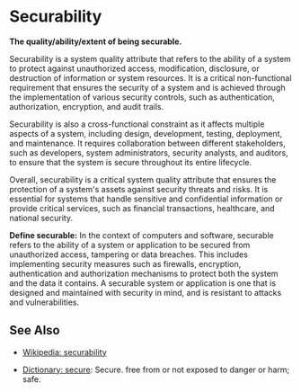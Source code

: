 # Securability

**The quality/ability/extent of being securable.**

<span data-chatgpt-prompt="explain securability (system quality attribute, non-functional requirement, cross-functional constraint )">

Securability is a system quality attribute that refers to the ability of a system to protect against unauthorized access, modification, disclosure, or destruction of information or system resources. It is a critical non-functional requirement that ensures the security of a system and is achieved through the implementation of various security controls, such as authentication, authorization, encryption, and audit trails.

Securability is also a cross-functional constraint as it affects multiple aspects of a system, including design, development, testing, deployment, and maintenance. It requires collaboration between different stakeholders, such as developers, system administrators, security analysts, and auditors, to ensure that the system is secure throughout its entire lifecycle.

Overall, securability is a critical system quality attribute that ensures the protection of a system's assets against security threats and risks. It is essential for systems that handle sensitive and confidential information or provide critical services, such as financial transactions, healthcare, and national security.

</span>

**Define securable:** <span data-chatgpt-prompt="define securable (computers and software)">In the context of computers and software, securable refers to the ability of a system or application to be secured from unauthorized access, tampering or data breaches. This includes implementing security measures such as firewalls, encryption, authentication and authorization mechanisms to protect both the system and the data it contains. A securable system or application is one that is designed and maintained with security in mind, and is resistant to attacks and vulnerabilities.</span>

## See Also

* [Wikipedia: securability](https://wikipedia.org/wiki/securability)

* [Dictionary: secure](https://www.dictionary.com/browse/secure): Secure. free from or not exposed to danger or harm; safe.

